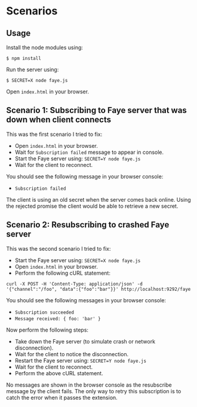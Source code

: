 # Scenarios

## Usage

Install the node modules using:

```
$ npm install
```

Run the server using:

```
$ SECRET=X node faye.js
```

Open `index.html` in your browser.

## Scenario 1: Subscribing to Faye server that was down when client connects

This was the first scenario I tried to fix:

* Open `index.html` in your browser.
* Wait for `Subscription failed` message to appear in console.
* Start the Faye server using: `SECRET=Y node faye.js`
* Wait for the client to reconnect.

You should see the following message in your browser console:
* `Subscription failed`

The client is using an old secret when the server comes back online. Using the
rejected promise the client would be able to retrieve a new secret.

## Scenario 2: Resubscribing to crashed Faye server

This was the second scenario I tried to fix:

* Start the Faye server using: `SECRET=X node faye.js`
* Open `index.html` in your browser.
* Perform the following cURL statement:

```
curl -X POST -H 'Content-Type: application/json' -d '{"channel":"/foo", "data":{"foo":"bar"}}' http://localhost:9292/faye
```

You should see the following messages in your browser console:
* `Subscription succeeded`
* `Message received: { foo: 'bar' }`

Now perform the following steps:
* Take down the Faye server (to simulate crash or network disconnection).
* Wait for the client to notice the disconnection.
* Restart the Faye server using: `SECRET=Y node faye.js`
* Wait for the client to reconnect.
* Perform the above cURL statement.

No messages are shown in the browser console as the resubscribe message by the
client fails. The only way to retry this subscription is to catch the error
when it passes the extension.

